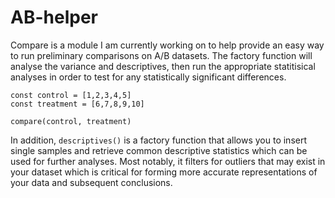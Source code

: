 # AB-helper


Compare is a module I am currently working on to help provide an easy way to run preliminary comparisons on A/B datasets. The factory function will analyse the variance and descriptives, then run the appropriate statitisical analyses in order to test for any statistically significant differences. 

```
const control = [1,2,3,4,5]
const treatment = [6,7,8,9,10]

compare(control, treatment)
```

In addition, ```descriptives()``` is a factory function that allows you to insert single samples and retrieve common descriptive statistics which can be used for further analyses. Most notably, it filters for outliers that may exist in your dataset which is critical for forming more accurate representations of your data and subsequent conclusions. 
